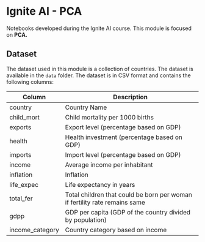 # Ignite AI - PCA

Notebooks developed during the Ignite AI course. This module is focused on **PCA.**

## Dataset

The dataset used in this module is a collection of countries. The dataset is available in the `data` folder. The dataset is in CSV format and contains the following columns:

| Column          | Description                                                                |
| --------------- | -------------------------------------------------------------------------- |
| country         | Country Name                                                               |
| child_mort      | Child mortality per 1000 births                                            |
| exports         | Export level (percentage based on GDP)                                     |
| health          | Health investment (percentage based on GDP)                                |
| imports         | Import level (percentage based on GDP)                                     |
| income          | Average income per inhabitant                                              |
| inflation       | Inflation                                                                  |
| life_expec      | Life expectancy in years                                                   |
| total_fer       | Total children that could be born per woman if fertility rate remains same |
| gdpp            | GDP per capita (GDP of the country divided by population)                  |
| income_category | Country category based on income                                           |
